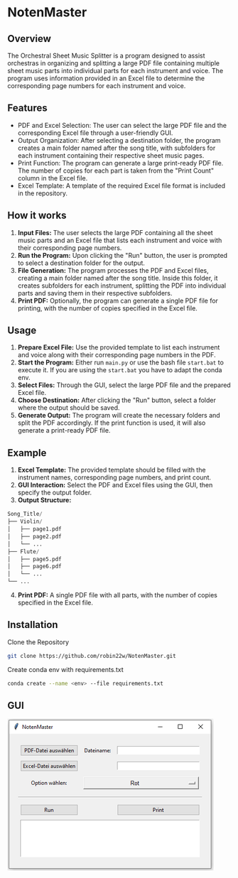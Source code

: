 # NotenMaster

## Overview

The Orchestral Sheet Music Splitter is a program designed to assist orchestras in organizing and splitting a large PDF file containing multiple sheet music parts into individual parts for each instrument and voice. The program uses information provided in an Excel file to determine the corresponding page numbers for each instrument and voice.

## Features
- PDF and Excel Selection: The user can select the large PDF file and the corresponding Excel file through a user-friendly GUI.
- Output Organization: After selecting a destination folder, the program creates a main folder named after the song title, with subfolders for each instrument containing their respective sheet music pages.
- Print Function: The program can generate a large print-ready PDF file. The number of copies for each part is taken from the "Print Count" column in the Excel file.
- Excel Template: A template of the required Excel file format is included in the repository.

## How it works
1. **Input Files:** The user selects the large PDF containing all the sheet music parts and an Excel file that lists each instrument and voice with their corresponding page numbers.
2. **Run the Program:** Upon clicking the "Run" button, the user is prompted to select a destination folder for the output.
3. **File Generation:** The program processes the PDF and Excel files, creating a main folder named after the song title. Inside this folder, it creates subfolders for each instrument, splitting the PDF into individual parts and saving them in their respective subfolders.
4. **Print PDF:** Optionally, the program can generate a single PDF file for printing, with the number of copies specified in the Excel file.

## Usage
1. **Prepare Excel File:** Use the provided template to list each instrument and voice along with their corresponding page numbers in the PDF.
2. **Start the Program:** Either run `main.py` or use the bash file `start.bat` to execute it. If you are using the `start.bat` you have to adapt the conda env.
3. **Select Files:** Through the GUI, select the large PDF file and the prepared Excel file.
4. **Choose Destination:** After clicking the "Run" button, select a folder where the output should be saved.
5. **Generate Output:** The program will create the necessary folders and split the PDF accordingly. If the print function is used, it will also generate a print-ready PDF file.

## Example
1. **Excel Template:** The provided template should be filled with the instrument names, corresponding page numbers, and print count.
2. **GUI Interaction:** Select the PDF and Excel files using the GUI, then specify the output folder.
3. **Output Structure:**
```python
Song_Title/
├── Violin/
│   ├── page1.pdf
│   ├── page2.pdf
│   └── ...
├── Flute/
│   ├── page5.pdf
│   ├── page6.pdf
│   └── ...
└── ...
```
4. **Print PDF:** A single PDF file with all parts, with the number of copies specified in the Excel file.

## Installation
Clone the Repository
```bash
git clone https://github.com/robin22w/NotenMaster.git
```

Create conda env with requirements.txt
```bash
conda create --name <env> --file requirements.txt
```
## GUI

![alt text](gui.png)
